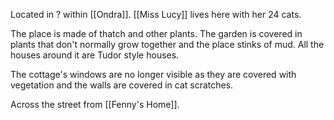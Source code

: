 Located in ? within [[Ondra]]. [[Miss Lucy]] lives here with her 24 cats.

The place is made of thatch and other plants. The garden is covered in plants that don't normally grow together and the place stinks of mud. All the houses around it are Tudor style houses.

The cottage's windows are no longer visible as they are covered with vegetation and the walls are covered in cat scratches.

Across the street from [[Fenny's Home]].